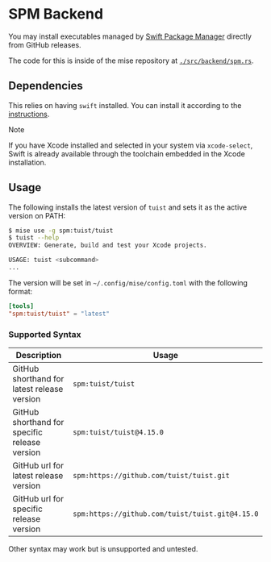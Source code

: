 # SPM Backend <Badge type="warning" text="experimental" />

You may install executables managed by [Swift Package Manager](https://www.swift.org/documentation/package-manager) directly from GitHub releases.

The code for this is inside of the mise repository at [`./src/backend/spm.rs`](https://github.com/jdx/mise/blob/main/src/backend/spm.rs).

## Dependencies

This relies on having `swift` installed. You can install it according to the [instructions](https://www.swift.org/install).

> [!NOTE]
> If you have Xcode installed and selected in your system via `xcode-select`, Swift is already available through the toolchain embedded in the Xcode installation.

## Usage

The following installs the latest version of `tuist`
and sets it as the active version on PATH:

```sh
$ mise use -g spm:tuist/tuist
$ tuist --help
OVERVIEW: Generate, build and test your Xcode projects.

USAGE: tuist <subcommand>
...
```

The version will be set in `~/.config/mise/config.toml` with the following format:

```toml
[tools]
"spm:tuist/tuist" = "latest"
```

### Supported Syntax

| Description                                   | Usage                                                     |
| --------------------------------------------- | --------------------------------------------------------- |
| GitHub shorthand for latest release version   | `spm:tuist/tuist`                                         |
| GitHub shorthand for specific release version | `spm:tuist/tuist@4.15.0`                                  |
| GitHub url for latest release version         | `spm:https://github.com/tuist/tuist.git`                  |
| GitHub url for specific release version       | `spm:https://github.com/tuist/tuist.git@4.15.0`           |

Other syntax may work but is unsupported and untested.
